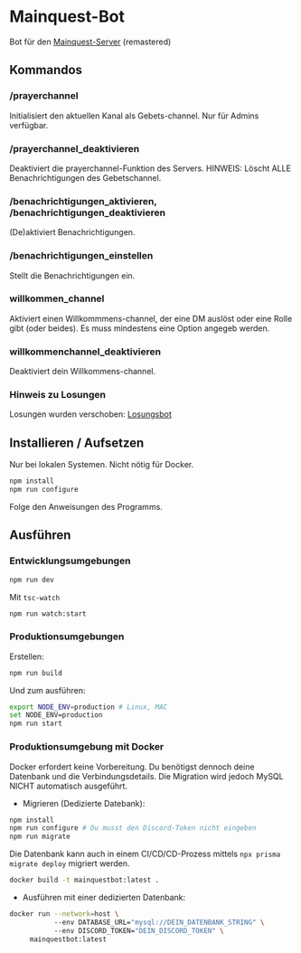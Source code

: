 # Mainquest-Bot

Bot für den [Mainquest-Server](https://mainquest.org) (remastered)

## Kommandos

### /prayerchannel

Initialisiert den aktuellen Kanal als Gebets-channel. Nur für Admins verfügbar.

### /prayerchannel_deaktivieren

Deaktiviert die prayerchannel-Funktion des Servers. HINWEIS: Löscht ALLE Benachrichtigungen des Gebetschannel.

### /benachrichtigungen_aktivieren, /benachrichtigungen_deaktivieren

(De)aktiviert Benachrichtigungen.

### /benachrichtigungen_einstellen

Stellt die Benachrichtigungen ein.

### willkommen_channel

Aktiviert einen Willkommmens-channel, der eine DM auslöst oder eine Rolle gibt (oder beides).
Es muss mindestens eine Option angegeb werden.

### willkommenchannel_deaktivieren

Deaktiviert dein Willkommens-channel.

### Hinweis zu Losungen

Losungen wurden verschoben: [Losungsbot](https://github.com/mainquestministries/losungsbot)

## Installieren / Aufsetzen

Nur bei lokalen Systemen. Nicht nötig für Docker.

```sh
npm install
npm run configure
```

Folge den Anweisungen des Programms.

## Ausführen

### Entwicklungsumgebungen

```sh
npm run dev
```

Mit `tsc-watch`

```sh
npm run watch:start
```

### Produktionsumgebungen

Erstellen:

```sh
npm run build
```

Und zum ausführen:

```sh
export NODE_ENV=production # Linux, MAC
set NODE_ENV=production
npm run start
```

### Produktionsumgebung mit Docker

Docker erfordert keine Vorbereitung.
Du benötigst dennoch deine Datenbank und die Verbindungsdetails.
Die Migration wird jedoch MySQL NICHT automatisch ausgeführt.

- Migrieren (Dedizierte Datebank):

```sh
npm install
npm run configure # Du musst den Discord-Token nicht eingeben
npm run migrate
```

Die Datenbank kann auch in einem CI/CD/CD-Prozess mittels `npx prisma migrate deploy` migriert werden.

```sh
docker build -t mainquestbot:latest .
```

- Ausführen mit einer dedizierten Datenbank:

```sh
docker run --network=host \ 
           --env DATABASE_URL="mysql://DEIN_DATENBANK_STRING" \ 
           --env DISCORD_TOKEN="DEIN_DISCORD_TOKEN" \
     mainquestbot:latest
```
